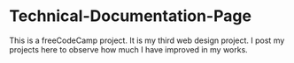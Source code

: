 # Technical-Documentation-Page
This is a freeCodeCamp project. It is my third web design project. I post my projects here to observe how much I have improved in my works.


